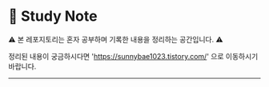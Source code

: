 # 📝 Study Note

⚠️ 본 레포지토리는 혼자 공부하며 기록한 내용을 정리하는 공간입니다. ⚠️

정리된 내용이 궁금하시다면 'https://sunnybae1023.tistory.com/' 으로 이동하시기 바랍니다.

---
